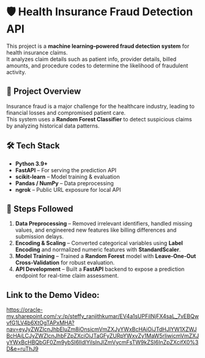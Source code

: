 # 🛡️ Health Insurance Fraud Detection API

This project is a **machine learning–powered fraud detection system** for health insurance claims.  
It analyzes claim details such as patient info, provider details, billed amounts, and procedure codes to determine the likelihood of fraudulent activity.

## 📌 Project Overview
Insurance fraud is a major challenge for the healthcare industry, leading to financial losses and compromised patient care.  
This system uses a **Random Forest Classifier** to detect suspicious claims by analyzing historical data patterns.

## 🛠 Tech Stack
- **Python 3.9+**
- **FastAPI** – For serving the prediction API
- **scikit-learn** – Model training & evaluation
- **Pandas / NumPy** – Data preprocessing
- **ngrok** – Public URL exposure for local API

## 🚀 Steps Followed
1. **Data Preprocessing** – Removed irrelevant identifiers, handled missing values, and engineered new features like billing differences and submission delays.  
2. **Encoding & Scaling** – Converted categorical variables using **Label Encoding** and normalized numeric features with **StandardScaler**.  
3. **Model Training** – Trained a **Random Forest** model with **Leave-One-Out Cross-Validation** for robust evaluation.  
4. **API Development** – Built a **FastAPI** backend to expose a prediction endpoint for real-time claim assessment.


##  Link to the Demo Video: 
https://oracle-my.sharepoint.com/:v:/p/steffy_ranjithkumar/EV4a1sUPFilNjFX4saL_7vEBQwvfG1LV4b6XtOgTAPxMHA?nav=eyJyZWZlcnJhbEluZm8iOnsicmVmZXJyYWxBcHAiOiJTdHJlYW1XZWJBcHAiLCJyZWZlcnJhbFZpZXciOiJTaGFyZURpYWxvZy1MaW5rIiwicmVmZXJyYWxBcHBQbGF0Zm9ybSI6IldlYiIsInJlZmVycmFsTW9kZSI6InZpZXcifX0%3D&e=ruThJ9
